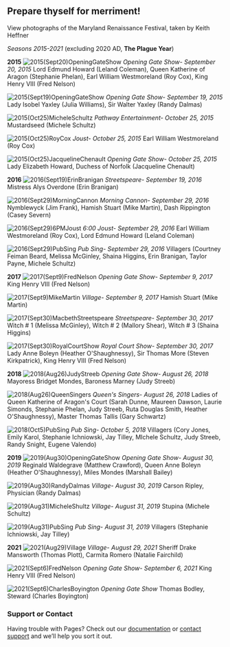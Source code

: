 ## Prepare thyself for merriment!

View photographs of the Maryland Renaissance Festival, taken by Keith Heffner

*Seasons 2015-2021* (excluding 2020 AD, **The Plague Year**)


**2015**
![2015(Sept20)OpeningGateShow](https://user-images.githubusercontent.com/103908759/168369871-3a58ccea-4389-4629-8f73-cf597b7787f9.jpg)
*Opening Gate Show- September 20, 2015*
Lord Edmund Howard (Leland Coleman), Queen Katherine of Aragon (Stephanie Phelan), Earl William Westmoreland (Roy Cox), King Henry VIII (Fred Nelson)

![2015(Sept19)OpeningGateShow](https://user-images.githubusercontent.com/103908759/168373167-ec03fea7-52e5-4d02-abe3-a81fbc9e90d5.jpg)
*Opening Gate Show- September 19, 2015*
Lady Isobel Yaxley (Julia Williams), Sir Walter Yaxley (Randy Dalmas)

![2015(Oct25)MicheleSchultz](https://user-images.githubusercontent.com/103908759/168347037-95586731-76f8-4607-a9ec-c59f47725b5e.jpg)
*Pathway Entertainment- October 25, 2015*
Mustardseed (Michele Schultz)

![2015(Oct25)RoyCox](https://user-images.githubusercontent.com/103908759/168355584-3c455bc0-cf7f-4408-8057-a40defb1f880.jpg)
*Joust- October 25, 2015*
Earl William Westmoreland (Roy Cox)

![2015(Oct25)JacquelineChenault](https://user-images.githubusercontent.com/103908759/168356715-5009af72-940a-40f2-8ba3-79963d8869bf.jpg)
*Opening Gate Show- October 25, 2015*    
Lady Elizabeth Howard, Duchess of Norfolk (Jacqueline Chenault)

**2016**
![2016(Sept19)ErinBranigan](https://user-images.githubusercontent.com/103908759/168373989-696a1cc9-5f69-4792-8d38-ab4bd9855b73.jpg)
*Streetspeare- September 19, 2016*
Mistress Alys Overdone (Erin Branigan)

![2016(Sept29)MorningCannon](https://user-images.githubusercontent.com/103908759/168374118-23f8e8cd-0be0-42ce-a5a5-5627573c1411.jpg)
*Morning Cannon- September 29, 2016*
Nymblewyck (Jim Frank), Hamish Stuart (Mike Martin), Dash Rippington (Casey Severn)

![2016(Sept29)6PMJoust](https://user-images.githubusercontent.com/103908759/168374517-475b4fbe-d735-4cde-abe9-678ab14ec972.jpg)
*6:00 Joust- September 29, 2016*
Earl William Westmoreland (Roy Cox), Lord Edmund Howard (Leland Coleman)

![2016(Sept29)PubSing](https://user-images.githubusercontent.com/103908759/168374657-e7148849-ff04-4933-ac40-924c7bce0306.jpg)
*Pub Sing- September 29, 2016*
Villagers (Courtney Feiman Beard, Melissa McGinley, Shaina Higgins, Erin Branigan, Taylor Payne, Michele Schultz)

**2017**
![2017(Sept9)FredNelson](https://user-images.githubusercontent.com/103908759/168375017-c82fe081-71b5-43df-bd1f-f50e713f9aa7.jpg)
*Opening Gate Show- September 9, 2017*
King Henry VIII (Fred Nelson)

![2017(Sept9)MikeMartin](https://user-images.githubusercontent.com/103908759/168375448-419c89de-6a43-4bbb-bd1e-d37364f12940.jpg)
*Village- September 9, 2017*
Hamish Stuart (Mike Martin)

![2017(Sept30)MacbethStreetspeare](https://user-images.githubusercontent.com/103908759/168375548-a2f64757-d7dc-40b0-9429-b496140ca80c.jpg)
*Streetspeare- September 30, 2017*
Witch # 1 (Melissa McGinley), Witch # 2 (Mallory Shear), Witch # 3 (Shaina Higgins)

![2017(Sept30)RoyalCourtShow](https://user-images.githubusercontent.com/103908759/168375687-0574269b-393c-473d-b865-89d69649141c.jpg)
*Royal Court Show- September 30, 2017*
Lady Anne Boleyn (Heather O'Shaughnessy), Sir Thomas More (Steven Kirkpatrick), King Henry VIII (Fred Nelson)

**2018**
![2018(Aug26)JudyStreeb](https://user-images.githubusercontent.com/103908759/168375996-5fc204a9-44a9-4bae-964f-8aab3244cce3.jpg)
*Opening Gate Show- August 26, 2018*
Mayoress Bridget Mondes, Baroness Marney (Judy Streeb)

![2018(Aug26)QueenSingers](https://user-images.githubusercontent.com/103908759/168376082-d47714e3-88fa-45d6-9e05-28bb0095b56f.jpg)
*Queen's Singers- August 26, 2018*
Ladies of Queen Katherine of Aragon's Court (Sarah Dunne, Maureen Dawson, Laurie Simonds, Stephanie Phelan, Judy Streeb, Ruta Douglas Smith, Heather O'Shaughnessy), Master Thomas Tallis (Gary Schwartz)

![2018(Oct5)PubSing](https://user-images.githubusercontent.com/103908759/168376255-c45bbd84-5d02-46b7-b8cb-3cd1c7eef771.jpg)
*Pub Sing- October 5, 2018*
Villagers (Cory Jones, Emily Karol, Stephanie Ichniowski, Jay Tilley, MIchele Schultz, Judy Streeb, Randy Snight, Eugene Valendo)

**2019**
![2019(Aug30)OpeningGateShow](https://user-images.githubusercontent.com/103908759/168376471-58c2d857-3985-4626-b2e6-1f295cdce992.jpg)
*Opening Gate Show- August 30, 2019*
Reginald Waldegrave (Matthew Crawford), Queen Anne Boleyn (Heather O'Shaughnessy), Miles Mondes (Marshall Bailey)

![2019(Aug30)RandyDalmas](https://user-images.githubusercontent.com/103908759/168376652-b73b040c-4a99-4f11-89af-a29d8cabe6ed.jpg)
*Village- August 30, 2019*
Carson Ripley, Physician (Randy Dalmas)

![2019(Aug31)MicheleShultz](https://user-images.githubusercontent.com/103908759/168376781-6aa47c52-79c7-43c2-971d-4b085167987f.jpg)
*Village- August 31, 2019*
Stupina (Michele Schultz)

![2019(Aug31)PubSing](https://user-images.githubusercontent.com/103908759/168376845-0472b62c-3ed6-4c55-be89-f78128a815cd.jpg)
*Pub Sing- August 31, 2019*
Villagers (Stephanie Ichniowski, Jay Tilley)

**2021**
![2021(Aug29)Village](https://user-images.githubusercontent.com/103908759/168376998-a15ea2fc-3008-4064-ac0e-e826660867ea.jpg)
*Village- August 29, 2021*
Sheriff Drake Mansworth (Thomas Plott), Carmita Romero (Natalie Fairchild)

![2021(Sept6)FredNelson](https://user-images.githubusercontent.com/103908759/168377201-72b6b23e-22f0-45e6-8c19-886e9dbcca72.jpg)
*Opening Gate Show- September 6, 2021*
King Henry VIII (Fred Nelson)

![2021(Sept6)CharlesBoyington](https://user-images.githubusercontent.com/103908759/168377303-15e7e7a2-f816-41db-a4fa-c071756bc2f7.jpg)
*Opening Gate Show*
Thomas Bodley, Steward (Charles Boyington)
























### Support or Contact

Having trouble with Pages? Check out our [documentation](https://docs.github.com/categories/github-pages-basics/) or [contact support](https://support.github.com/contact) and we’ll help you sort it out.
